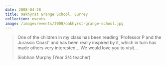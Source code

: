 ```yaml
---
date: 2008-04-28
title: Oakhyrst Grange School, Surrey
collection: events
image: /images/events/2008/oakhyrst-grange-school.jpg
---
```


> One of the children in my class has been reading 'Professor P and the Jurassic Coast' and has been really inspired by it, which in turn has made others very interested... We would love you to visit...
> 
> <footer>Siobhan Murphy (Year 3/4 teacher)</footer>

